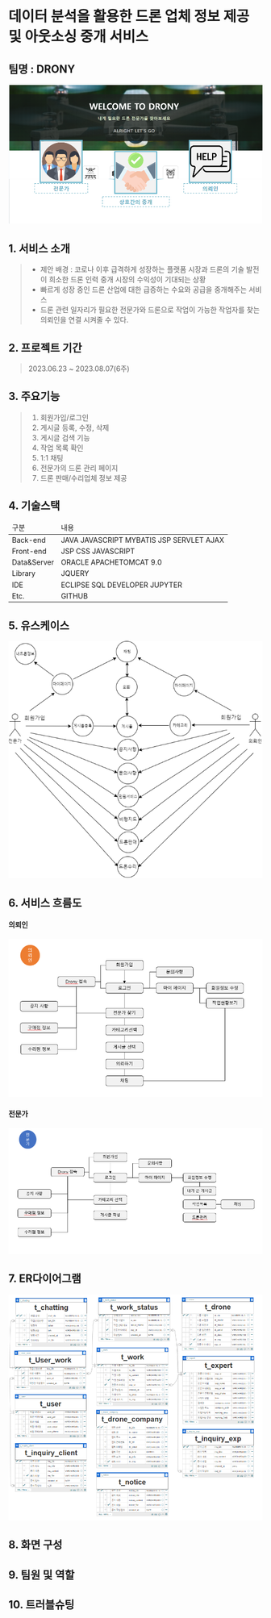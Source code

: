 # 데이터 분석을 활용한 드론 업체 정보 제공 및 아웃소싱 중개 서비스
## 팀명 : DRONY
![image](https://github.com/2022-SMHRD-DCX-BigData-7/DRONY/blob/master/coreproject/src/main/webapp/images/DRONY.png?raw=true)

## 1. 서비스 소개
> - 제안 배경 : 코로나 이후 급격하게 성장하는 플랫폼 시장과 드론의 기술 발전이 희소한 드론 인력 중개 시장의 수익성이 기대되는 상황
> - 빠르게 성장 중인 드론 산업에 대한 급증하는 수요와 공급을 중개해주는 서비스
> - 드론 관련 일자리가 필요한 전문가와 드론으로 작업이 가능한 작업자를 찾는 의뢰인을 연결 시켜줄 수 있다.

## 2. 프로젝트 기간
> 2023.06.23 ~ 2023.08.07(6주)

## 3. 주요기능
> 1. 회원가입/로그인
> 2. 게시글 등록, 수정, 삭제
> 3. 게시글 검색 기능
> 4. 작업 목록 확인
> 5. 1:1 채팅
> 6. 전문가의 드론 관리 페이지
> 7. 드론 판매/수리업체 정보 제공
## 4. 기술스택
<table>
  <thead>
    <tr>
      <td>구분</td>
      <td>내용</td>
    </tr>
  </thead>
  <tbody>
    <tr>
      <td>Back-end</td>
      <td>
        JAVA  JAVASCRIPT  MYBATIS  JSP  SERVLET AJAX
      </td>
    </tr>
    <tr>
      <td>Front-end</td>
      <td>
        JSP  CSS  JAVASCRIPT  
      </td>
    </tr>
    <tr>
      <td>Data&Server</td>
      <td>
        ORACLE  APACHETOMCAT 9.0
      </td>
    </tr>
    <tr>
      <td>Library</td>
      <td>
        JQUERY
      </td>
    </tr>
    <tr>
      <td>IDE</td>
      <td>
        ECLIPSE
        SQL DEVELOPER
        JUPYTER
      </td>
    </tr>
    <tr>
      <td>Etc.</td>
      <td>GITHUB</td>
    </tr>
  </tbody>
</table>

## 5. 유스케이스
![image](https://github.com/2022-SMHRD-DCX-BigData-7/DRONY/blob/master/coreproject/src/main/webapp/images/%EC%9C%A0%EC%8A%A4%EC%BC%80%EC%9D%B4%EC%8A%A4.png?raw=true)
## 6. 서비스 흐름도
#### 의뢰인
![image](https://github.com/2022-SMHRD-DCX-BigData-7/DRONY/blob/master/coreproject/src/main/webapp/images/%EC%9D%98%EB%A2%B0%EC%9D%B8%EC%84%9C%EB%B9%84%EC%8A%A4%ED%9D%90%EB%A6%84%EB%8F%84.png?raw=true)
#### 전문가
![image](https://github.com/2022-SMHRD-DCX-BigData-7/DRONY/blob/master/coreproject/src/main/webapp/images/%EC%A0%84%EB%AC%B8%EA%B0%80%EC%84%9C%EB%B9%84%EC%8A%A4%ED%9D%90%EB%A6%84%EB%8F%84.png?raw=true)
## 7. ER다이어그램
![image](https://github.com/2022-SMHRD-DCX-BigData-7/DRONY/blob/master/coreproject/src/main/webapp/images/dronytable.png?raw=true)
## 8. 화면 구성

## 9. 팀원 및 역할

## 10. 트러블슈팅
